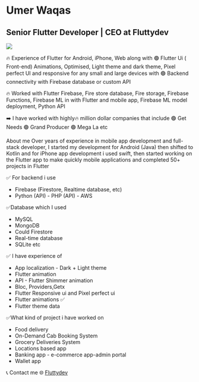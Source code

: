# Umer Waqas
## Senior Flutter Developer | CEO at Fluttydev

<img src="https://github.com/umerwaqas92/umerwaqas92/blob/3d62b856bde7318dc3d4768b1a035f72a5d51405/Frame%2024.jpg" > </img>



🔥 Experience of Flutter for Android, iPhone, Web along with 🟢 Flutter Ui ( Front-end) Animations, Optimised, Light theme and dark theme, Pixel perfect UI and responsive for any small and large devices with 🟢 Backend connectivity with Firebase database or custom API

 🔥 Worked with Flutter Firebase, Fire store database, Fire storage, Firebase Functions, Firebase ML in with Flutter and mobile app, Firebase ML model deployment, Python API 

 ➡️ I have worked with highly🔥 million dollar companies that include
  🟢 Get Needs 🟢 Grand Producer 🟢 Mega La etc  

About me 
Over years of experience in mobile app development and full-stack developer, I started my development for Android (Java) then shifted to Kotlin and for iPhone app development i used swift, then started working on the Flutter app to make quickly mobile applications and completed 50+ projects in Flutter 

 ✅ For backend i use 
- Firebase (Firestore, Realtime database, etc) 
- Python (API) - PHP (API) - AWS  

✅Database which I used
 - MySQL 
- MongoDB
 - Could Firestore 
- Real-time database 
- SQLite etc  

✅ I have experience of 
 - App localization - Dark + Light theme 
- Flutter animation 
- API - Flutter Shimmer animation 
 - Bloc, Providers,Getx 
- Flutter Responsive ui and Pixel perfect ui
- Flutter animations ✅
 - Flutter theme data 


 ✅What kind of project i have worked on 
- Food delivery  
- On-Demand Cab Booking System  
- Grocery Deliveries System  
- Locations based app 
- Banking app - e-commerce app-admin portal 
- Wallet app


📞 Contact me 
:globe_with_meridians: [Fluttydev](http://fluttydev.com)




